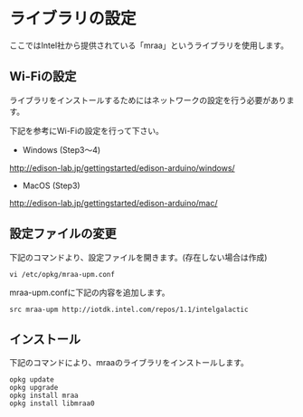 # ライブラリの設定

ここではIntel社から提供されている「mraa」というライブラリを使用します。

## Wi-Fiの設定
ライブラリをインストールするためにはネットワークの設定を行う必要があります。

下記を参考にWi-Fiの設定を行って下さい。

 * Windows (Step3〜4)

http://edison-lab.jp/gettingstarted/edison-arduino/windows/

 * MacOS (Step3)

http://edison-lab.jp/gettingstarted/edison-arduino/mac/


## 設定ファイルの変更

下記のコマンドより、設定ファイルを開きます。(存在しない場合は作成)
```
vi /etc/opkg/mraa-upm.conf
```

mraa-upm.confに下記の内容を追加します。
```
src mraa-upm http://iotdk.intel.com/repos/1.1/intelgalactic
```

## インストール

下記のコマンドにより、mraaのライブラリをインストールします。
```
opkg update
opkg upgrade
opkg install mraa
opkg install libmraa0
```
